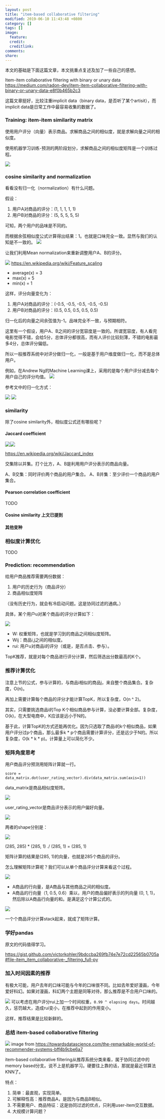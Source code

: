 ```yaml
---
layout: post
title: "item-based collaborative filtering"
modified: 2019-06-10 11:43:48 +0800
category: []
tags: []
image:
  feature: 
  credit: 
  creditlink: 
comments: 
share: 
---
```


本文的基础是下面这篇文章，本文挑重点复述及加了一些自己的感想。

Item-item collaborative filtering with binary or unary data
https://medium.com/radon-dev/item-item-collaborative-filtering-with-binary-or-unary-data-e8f0b465b2c3

这篇文章挺好，比较注重implicit data（binary data，是否听了某个artisit），而implicit data是日常工作中最容易收集的数据了。

### Training: item-item similarity matrix

使用用户评分（向量）表示商品。求解商品之间的相似度，就是求解向量之间的相似度。

使用机器学习训练-预测的两阶段划分，求解商品之间的相似度矩阵是一个训练过程。

![](/media/15601386053473.jpg)

### cosine similarity and normalization

看看没有归一化（normalization）有什么问题。

假设：

1. 用户A对商品的评分：(1, 1, 1, 1, 1)
1. 用户B对商品的评分：(5, 5, 5, 5, 5)

可知，两个用户的品味是不同的。

而根据余弦相似度公式计算得出结果：1。也就是口味完全一致。显然与我们的认知是不一致的。
![](/media/15601420452086.jpg)

让我们利用Mean normalization来重新调整用户A、B的评分。

![](/media/15601432984898.jpg)
https://en.wikipedia.org/wiki/Feature_scaling

* average(x) = 3
* max(x) = 5
* min(x) = 1

这样，评分向量变化为：

1. 用户A对商品的评分：(-0.5, -0.5, -0.5, -0.5, -0.5)
1. 用户B对商品的评分：(0.5, 0.5, 0.5, 0.5, 0.5)

归一化后的向量之间余弦值为-1。品味完全不一致，与预期相符。


这里有一个假设，用户A、B之间的评分宽容度是一致的。所谓宽容度，有人看完电影觉得不错，会给5分，总体评分都很高，而有人评价比较刻薄，不错的电影最多4分，总体评分偏低。

所以一般推荐系统中对评分做归一化，一般是基于用户维度做归一化，而不是总体用户。

例如，在Andrew Ng的Machine Learning课上，采用的是每个用户评分减去每个用户自己的评分均值。
![](/media/15601439981816.jpg)


参考文中的归一化方式：

![](/media/15601451777277.jpg)
![](/media/15601451823717.jpg)



### similarity

除了cosine similarity外，相似度公式还有哪些呢？

#### Jaccard coefficient

![](/media/15601535483164.jpg)![](/media/15601535767121.jpg)

https://en.wikipedia.org/wiki/Jaccard_index

交集除以并集。打个比方，A、B是利用用户评分表示的商品向量。

A、B交集：同时评价两个商品的用户集合。
A、B并集：至少评价一个商品的用户集合。

#### Pearson correlation coefficient

TODO

#### Cosine similarity 上文已提到

#### 其他变种

### 相似度计算优化

TODO
### Prediction: recommendation

给用户商品推荐需要两份数据：

1. 用户的历史行为（商品评分）
2. 商品相似度矩阵

（没有历史行为，就会有冷启动问题。这是协同过滤的通病。）

具体，某个用户u对某个商品i的评分计算如下：

![](/media/15601458001143.jpg)

* W: 权重矩阵，也就是学习到的商品之间相似度矩阵。
* Wij：商品i,j之间的相似度。
* rui: 用户u对商品i的评分（或是，是否点击、参与）。

TopK推荐，就是对每个商品进行评分计算，然后筛选出分数最高的K个。


### 推荐计算优化

注意上节的公式，参与计算的，与商品i相似的商品j，来自整个商品集合。复杂度，O(n)。

再加上需要计算每个商品的评分才能计算TopK，所以复杂度，O(n ^ 2)。

其实，只需要挑选商品i的Top K个相似商品参与计算，没必要计算全部。复杂度，O(k)，在大型电商中，K应该是远小于N的。

基于此，计算TopK的方式还能再优化。因为只选取了商品i的k个相似商品，如果用户评分过p个商品，那么最多k * p个商品需要计算评分，还是远少于N的。所以复杂度，O(k * k * p)。计算量上可以简化不少。


### 矩阵角度思考

用户商品评分预测用矩阵计算就一行。

```
score = data_matrix.dot(user_rating_vector).div(data_matrix.sum(axis=1))
```

data_matrix是商品相似度矩阵。

![](/media/15601482597748.jpg)

user_rating_vector是商品评分表示的用户偏好向量。

![](/media/15601482880774.jpg)

两者的shape分别是：

![](/media/15601483882690.jpg)

(285, 285) * (285, 1) ./ (285, 1) = (285, 1) 

矩阵计算的结果是(285, 1)的向量，也就是285个商品的评分。

怎么理解矩阵计算呢？我们可以从单个商品评分计算来看这个过程。



![](/media/15601495555671.jpg)

* A商品的行向量，是A商品与其他商品之间的相似度。
* A商品的行向量（1, 0.5, 0.6）乘以，用户的商品偏好表示的列向量 (0, 1, 1)，然后除以A商品行向量的和。是满足这个计算公式的。 

![](/media/15601458001143.jpg)

一个个商品评分计算stack起来，就成了矩阵计算。

### 学好pandas

原文的代码值得学习。

https://gist.github.com/victorkohler/9bdccba269fb74e7e72cd22565b0705a#file-item_item_collaborative-_filtering_full-py

### 加入时间因素的推荐

有极大可能，用户去年的口味可能与今年的口味很不同。比如去年爱好漫画，今年爱好科幻。如果对漫画，科幻两个主题是同等对待，那么推荐是不合用户口味的。

![](/media/15601458001143.jpg)
可以考虑在用户评分rui上加一个时间权重，`0.99 ^ elapsing days`。时间越久，惩罚越大，造成rui变小，在推荐中起到的作用变小。

这样，推荐结果是比较新鲜的。

### 总结 item-based collaborative filtering

![](/media/15601526749477.jpg)
image from https://towardsdatascience.com/the-remarkable-world-of-recommender-systems-bff4b9cbe6a7

item-based collaborative filtering从推荐系统分类来看，属于协同过滤中的memory based分支。说不上是机器学习。硬要往上靠的话，那就是最近邻算法KNN了。

特点：

1. 简单：最直观，实现简单。
1. 可解释性高：推荐商品A，是因为与商品B相似。
1. 不需要用户、商品特征：这是协同过滤的优点，只利用user-item交互数据。
1. 大规模计算问题？

